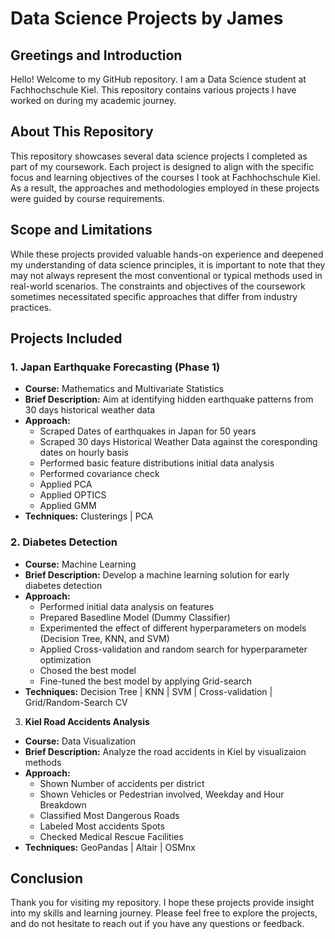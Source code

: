 # Data Science Projects by James


## Greetings and Introduction
Hello! Welcome to my GitHub repository. I am a Data Science student at Fachhochschule Kiel. This repository contains various projects I have worked on during my academic journey.

## About This Repository
This repository showcases several data science projects I completed as part of my coursework. Each project is designed to align with the specific focus and learning objectives of the courses I took at Fachhochschule Kiel. As a result, the approaches and methodologies employed in these projects were guided by course requirements.

## Scope and Limitations
While these projects provided valuable hands-on experience and deepened my understanding of data science principles, it is important to note that they may not always represent the most conventional or typical methods used in real-world scenarios. The constraints and objectives of the coursework sometimes necessitated specific approaches that differ from industry practices.

## Projects Included

### 1. Japan Earthquake Forecasting (Phase 1)

- **Course:** Mathematics and Multivariate Statistics
- **Brief Description:** Aim at identifying hidden earthquake patterns from 30 days historical weather data
- **Approach:**
  - Scraped Dates of earthquakes in Japan for 50 years
  - Scraped 30 days Historical Weather Data against the coresponding dates on hourly basis
  - Performed basic feature distributions initial data analysis
  - Performed covariance check
  - Applied PCA
  - Applied OPTICS
  - Applied GMM
- **Techniques:** Clusterings | PCA

### 2. **Diabetes Detection**

- **Course:** Machine Learning
- **Brief Description:** Develop a machine learning solution for early diabetes detection
- **Approach:**
  - Performed initial data analysis on features
  - Prepared Basedline Model (Dummy Classifier)
  - Experimented the effect of different hyperparameters on models (Decision Tree, KNN, and SVM)
  - Applied Cross-validation and random search for hyperparameter optimization
  - Chosed the best model
  - Fine-tuned the best model by applying Grid-search
- **Techniques:** Decision Tree | KNN | SVM | Cross-validation | Grid/Random-Search CV

3. **Kiel Road Accidents Analysis**

- **Course:** Data Visualization
- **Brief Description:** Analyze the road accidents in Kiel by visualizaion methods
- **Approach:**
  - Shown Number of accidents per district
  - Shown Vehicles or Pedestrian involved, Weekday and Hour Breakdown
  - Classified Most Dangerous Roads
  - Labeled Most accidents Spots
  - Checked Medical Rescue Facilities
- **Techniques:** GeoPandas | Altair | OSMnx


## Conclusion
Thank you for visiting my repository. I hope these projects provide insight into my skills and learning journey. Please feel free to explore the projects, and do not hesitate to reach out if you have any questions or feedback.

